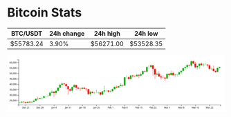 # Bitcoin Stats

BTC/USDT|24h change|24h high|24h low|
|---|---|---|---|
|$55783.24|3.90%|$56271.00|$53528.35|

<img src="./chart.svg">

